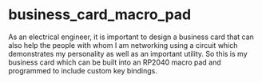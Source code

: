 # business_card_macro_pad
As an electrical engineer, it is important to design a business card that can also help the people with whom I am networking using a circuit which demonstrates my personality as well as an important utility. So this is my business card which can be built into an RP2040 macro pad and programmed to include custom key bindings.
